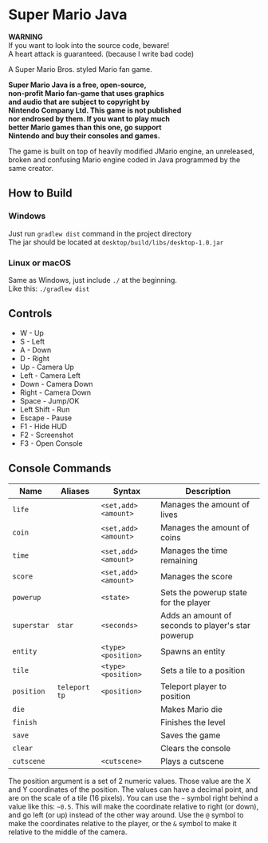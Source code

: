 # Super Mario Java

**WARNING**<br>
If you want to look into the source code, beware!<br>
A heart attack is guaranteed. (because I write bad code)

A Super Mario Bros. styled Mario fan game.

**Super Mario Java is a free, open-source,**<br>
**non-profit Mario fan-game that uses graphics**<br>
**and audio that are subject to copyright by**<br>
**Nintendo Company Ltd. This game is not published**<br>
**nor endrosed by them. If you want to play much**<br>
**better Mario games than this one, go support**<br>
**Nintendo and buy their consoles and games.**<br>

The game is built on top of heavily modified JMario engine, an unreleased,
broken and confusing Mario engine coded in Java programmed by the same creator.

## How to Build
### Windows
Just run `gradlew dist` command in the project directory<br>
The jar should be located at `desktop/build/libs/desktop-1.0.jar`
### Linux or macOS
Same as Windows, just include `./` at the beginning.<br>
Like this: `./gradlew dist`

## Controls
* W - Up
* S - Left
* A - Down
* D - Right
* Up - Camera Up
* Left - Camera Left
* Down - Camera Down
* Right - Camera Down
* Space - Jump/OK
* Left Shift - Run
* Escape - Pause
* F1 - Hide HUD
* F2 - Screenshot
* F3 - Open Console

## Console Commands
| Name        | Aliases         | Syntax               | Description                                        |
|-------------|-----------------|----------------------|----------------------------------------------------|
| `life`      |                 | `<set,add> <amount>` | Manages the amount of lives                        |
| `coin`      |                 | `<set,add> <amount>` | Manages the amount of coins                        |
| `time`      |                 | `<set,add> <amount>` | Manages the time remaining                         |
| `score`     |                 | `<set,add> <amount>` | Manages the score                                  |
| `powerup`   |                 | `<state>`            | Sets the powerup state for the player              |
| `superstar` | `star`          | `<seconds>`          | Adds an amount of seconds to player's star powerup |
| `entity`    |                 | `<type> <position>`  | Spawns an entity                                   |
| `tile`      |                 | `<type> <position>`  | Sets a tile to a position                          |
| `position`  | `teleport` `tp` | `<position>`         | Teleport player to position                        |
| `die`       |                 |                      | Makes Mario die                                    |
| `finish`    |                 |                      | Finishes the level                                 |
| `save`      |                 |                      | Saves the game                                     |
| `clear`     |                 |                      | Clears the console                                 |
| `cutscene`  |                 | `<cutscene>`         | Plays a cutscene                                   |

The position argument is a set of 2 numeric values.
Those value are the X and Y coordinates of the position.
The values can have a decimal point, and are on the scale of a tile (16 pixels).
You can use the `~` symbol right behind a value like this: `~0.5`.
This will make the coordinate relative to right (or down), and go left (or up)
instead of the other way around.
Use the `@` symbol to make the coordinates relative to the player,
or the `&` symbol to make it relative to the middle of the camera.